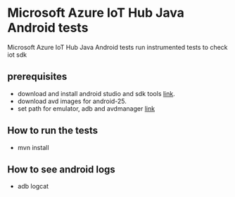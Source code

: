 # Microsoft Azure IoT Hub Java Android tests

Microsoft Azure IoT Hub Java Android tests run instrumented tests to check iot sdk

## prerequisites 

 * download and install android studio and sdk tools [link](https://developer.android.com/studio/index.html).
 * download avd images for android-25.
 * set path for emulator, adb and avdmanager [link](https://stackoverflow.com/questions/20564514/adb-is-not-recognized-as-an-internal-or-external-command-operable-program-or)


## How to run the tests

- mvn install

## How to see android logs

- adb logcat
